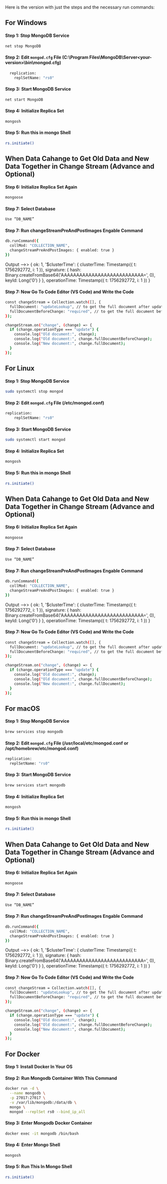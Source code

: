 Here is the version with just the steps and the necessary run commands:

## **For Windows**

#### Step 1: Stop MongoDB Service 

```bash
net stop MongoDB
```

#### Step 2: Edit `mongod.cfg` File (C:\Program Files\MongoDB\Server\<your-version>\bin\mongod.cfg)

```bash
  replication:
    replSetName: "rs0" 
```

#### Step 3: Start MongoDB Service 

```bash
net start MongoDB 
```

#### Step 4: Initialize Replica Set 

```bash
mongosh
``` 

#### Step 5: Run this in mongo Shell

```bash
rs.initiate() 
```

## When Data Cahange to Get Old Data and New Data Together in Change Stream (Advance and Optional)

#### Step 6: Initialize Replica Set Again
```bash
mongoose
```


#### Step 7: Select Database

```bash
Use “DB_NAME”
```

#### Step 7: Run changeStreamPreAndPostImages Engable Command

```bash
db.runCommand({
  collMod: "COLLECTION_NAME",
  changeStreamPreAndPostImages: { enabled: true }
})
```

Output —>> 
{
  ok: 1,
  '$clusterTime': {
    clusterTime: Timestamp({ t: 1756292772, i: 1 }),
    signature: {
      hash: Binary.createFromBase64('AAAAAAAAAAAAAAAAAAAAAAAAAAA=', 0),
      keyId: Long('0')
    }
  },
  operationTime: Timestamp({ t: 1756292772, i: 1 })
}

#### Step 7: Now Go To Code Editor (VS Code) and Write the Code

```bash
const changeStream = Collection.watch([], {
  fullDocument: "updateLookup", // to get the full document after update
  fullDocumentBeforeChange: "required", // to get the full document before update
});

changeStream.on("change", (change) => {
  if (change.operationType === "update") {
    console.log("Old document:", change);
    console.log("Old document:", change.fullDocumentBeforeChange);
    console.log("New document:", change.fullDocument);
  } 
});
```



## **For Linux**

#### Step 1: Stop MongoDB Service 

```bash
sudo systemctl stop mongod 
```

#### Step 2: Edit `mongod.cfg` File (/etc/mongod.conf)

```bash
replication:
    replSetName: "rs0"
```

#### Step 3: Start MongoDB Service 

```bash
sudo systemctl start mongod 
```

#### Step 4: Initialize Replica Set 

```bash
mongosh
```

#### Step 5: Run this in mongo Shell

```bash
rs.initiate() 
```

## When Data Cahange to Get Old Data and New Data Together in Change Stream (Advance and Optional)

#### Step 6: Initialize Replica Set Again
```bash
mongoose
```


#### Step 7: Select Database

```bash
Use “DB_NAME”
```

#### Step 7: Run changeStreamPreAndPostImages Engable Command

```bash
db.runCommand({
  collMod: "COLLECTION_NAME",
  changeStreamPreAndPostImages: { enabled: true }
})
```

Output —>> 
{
  ok: 1,
  '$clusterTime': {
    clusterTime: Timestamp({ t: 1756292772, i: 1 }),
    signature: {
      hash: Binary.createFromBase64('AAAAAAAAAAAAAAAAAAAAAAAAAAA=', 0),
      keyId: Long('0')
    }
  },
  operationTime: Timestamp({ t: 1756292772, i: 1 })
}

#### Step 7: Now Go To Code Editor (VS Code) and Write the Code

```bash
const changeStream = Collection.watch([], {
  fullDocument: "updateLookup", // to get the full document after update
  fullDocumentBeforeChange: "required", // to get the full document before update
});

changeStream.on("change", (change) => {
  if (change.operationType === "update") {
    console.log("Old document:", change);
    console.log("Old document:", change.fullDocumentBeforeChange);
    console.log("New document:", change.fullDocument);
  } 
});
```

## **For macOS**

#### Step 1: Stop MongoDB Service 

```bash
brew services stop mongodb
```

#### Step 2: Edit `mongod.cfg` File (/usr/local/etc/mongod.conf or /opt/homebrew/etc/mongod.conf)

```bash
replication:
  replSetName: "rs0"
```

#### Step 3: Start MongoDB Service 

```bash
brew services start mongodb
```

#### Step 4: Initialize Replica Set 

```bash
mongosh 
```

#### Step 5: Run this in mongo Shell
```bash
rs.initiate() 
```

## When Data Cahange to Get Old Data and New Data Together in Change Stream (Advance and Optional)

#### Step 6: Initialize Replica Set Again
```bash
mongoose
```


#### Step 7: Select Database

```bash
Use “DB_NAME”
```

#### Step 7: Run changeStreamPreAndPostImages Engable Command

```bash
db.runCommand({
  collMod: "COLLECTION_NAME",
  changeStreamPreAndPostImages: { enabled: true }
})
```

Output —>> 
{
  ok: 1,
  '$clusterTime': {
    clusterTime: Timestamp({ t: 1756292772, i: 1 }),
    signature: {
      hash: Binary.createFromBase64('AAAAAAAAAAAAAAAAAAAAAAAAAAA=', 0),
      keyId: Long('0')
    }
  },
  operationTime: Timestamp({ t: 1756292772, i: 1 })
}

#### Step 7: Now Go To Code Editor (VS Code) and Write the Code

```bash
const changeStream = Collection.watch([], {
  fullDocument: "updateLookup", // to get the full document after update
  fullDocumentBeforeChange: "required", // to get the full document before update
});

changeStream.on("change", (change) => {
  if (change.operationType === "update") {
    console.log("Old document:", change);
    console.log("Old document:", change.fullDocumentBeforeChange);
    console.log("New document:", change.fullDocument);
  } 
});
```

## **For Docker**

#### Step 1: Install Docker In Your OS

#### Step 2: Run Mongodb Container With This Command

```bash
docker run -d \
  --name mongodb \
  -p 27017:27017 \
  -v /var/lib/mongodb:/data/db \
  mongo \
  mongod --replSet rs0 --bind_ip_all
```

#### Step 3: Enter Mongodb Docker Container

```bash
docker exec -it mongodb /bin/bash
```

#### Step 4: Enter Mongo Shell

```bash
mongosh
```

#### Step 5: Run This In Mongo Shell

```bash
rs.initiate()
```
 
